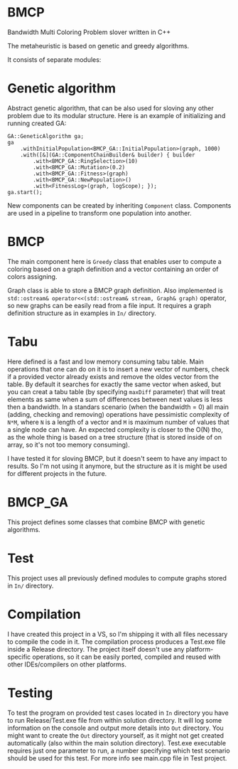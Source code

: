 # BMCP
Bandwidth Multi Coloring Problem slover written in C++

The metaheuristic is based on genetic and greedy algorithms. 

It consists of separate modules:

# Genetic algorithm
Abstract genetic algorithm, that can be also used for sloving any other problem due to its modular structure.
Here is an example of initializing and running created GA:
```
GA::GeneticAlgorithm ga;
ga
	.withInitialPopulation<BMCP_GA::InitialPopulation>(graph, 1000)
	.with([&](GA::ComponentChainBuilder& builder) { builder
		.with<BMCP_GA::RingSelection>(10)
		.with<BMCP_GA::Mutation>(0.2)
		.with<BMCP_GA::Fitness>(graph)
		.with<BMCP_GA::NewPopulation>()
		.with<FitnessLog>(graph, logScope); });
ga.start();
```
New components can be created by inheriting ```Component``` class. Components are used in a pipeline to transform one population into another.

# BMCP
The main component here is ```Greedy``` class that enables user to compute a coloring based on a graph definition and a vector containing an order of colors assigning. 

Graph class is able to store a BMCP graph definition. 
Also implemented is ```std::ostream& operator<<(std::ostream& stream, Graph& graph)``` operator, so new graphs can be easily read from a file input. It requires a graph definition structure as in examples in ```In/``` directory.

# Tabu
Here defined is a fast and low memory consuming tabu table. Main operations that one can do on it is to insert a new vector of numbers, check if a provided vector already exists and remove the oldes vector from the table. By default it searches for exactly the same vector when asked, but you can creat a tabu table (by specifying ```maxDiff``` parameter) that will treat elements as same when a sum of differences between next values is less then a bandwidth.
In a standars scenario (when the bandwidth = 0) all main (adding, checking and removing) operations have pessimistic complexity of ```N*M```, where ```N``` is a length of a vector and ```M``` is maximum number of values that a single node can have. An expected complexity is closer to the O(N) tho, as the whole thing is based on a tree structure (that is stored inside of on array, so it's not too memory consuming). 

I have tested it for sloving BMCP, but it doesn't seem to have any impact to results. So I'm not using it anymore, but the structure as it is might be used for different projects in the future. 

# BMCP_GA
This project defines some classes that combine BMCP
 with genetic algorithms.

# Test
This project uses all previously defined modules to compute graphs stored in ```In/``` directory.

# Compilation
I have created this project in a VS, so I'm shipping it with all files necessary to compile the code in it. The compilation process produces a Test.exe file inside a Release directory. The project itself doesn't use any platform-specific operations, so it can be easily ported, compiled and reused with other IDEs/compilers on other platforms.

# Testing
To test the program on provided test cases located in ```In``` directory you have to run Release/Test.exe file from within solution directory. It will log some information on the console and output more details into ```Out``` directory. You might want to create the ```Out``` directory yourself, as it might not get created automatically (also within the main solution directory). Test.exe executable requires just one parameter to run, a number specifying which test scenario should be used for this test. For more info see main.cpp file in Test project.
